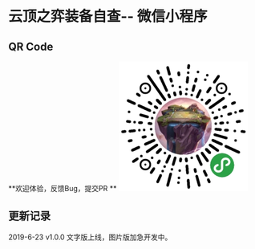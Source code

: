 # 云顶之弈装备自查-- 微信小程序

## QR Code
**欢迎体验，反馈Bug，提交PR **
![二维码](https://raw.githubusercontent.com/Alfxjx/autochessMP/master/image/%E4%BA%91%E9%A1%B6%E8%87%AA%E6%9F%A5.jpg)

## 更新记录

2019-6-23 v1.0.0 文字版上线，图片版加急开发中。




